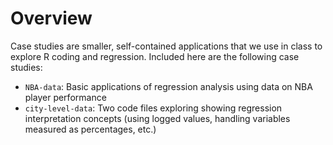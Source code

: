 # Overview

Case studies are smaller, self-contained applications that we use in class to explore R coding and regression. Included here are the following case studies: 

 * `NBA-data`: Basic applications of regression analysis using data on NBA player performance
 * `city-level-data`: Two code files exploring showing regression interpretation concepts (using logged values, handling variables measured as percentages, etc.)
